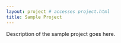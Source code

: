 ```yaml
---
layout: project # accesses project.html
title: Sample Project
---
```


Description of the sample project goes here.
